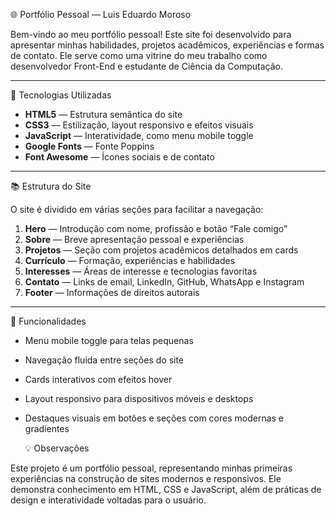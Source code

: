  🌐 Portfólio Pessoal — Luis Eduardo Moroso

Bem-vindo ao meu portfólio pessoal! Este site foi desenvolvido para apresentar minhas habilidades, projetos acadêmicos, experiências e formas de contato. Ele serve como uma vitrine do meu trabalho como desenvolvedor Front-End e estudante de Ciência da Computação.

---
 🚀 Tecnologias Utilizadas

- **HTML5** — Estrutura semântica do site
- **CSS3** — Estilização, layout responsivo e efeitos visuais
- **JavaScript** — Interatividade, como menu mobile toggle
- **Google Fonts** — Fonte Poppins
- **Font Awesome** — Ícones sociais e de contato

---
 📚 Estrutura do Site

O site é dividido em várias seções para facilitar a navegação:

1. **Hero** — Introdução com nome, profissão e botão “Fale comigo”
2. **Sobre** — Breve apresentação pessoal e experiências
3. **Projetos** — Seção com projetos acadêmicos detalhados em cards
4. **Currículo** — Formação, experiências e habilidades
5. **Interesses** — Áreas de interesse e tecnologias favoritas
6. **Contato** — Links de email, LinkedIn, GitHub, WhatsApp e Instagram
7. **Footer** — Informações de direitos autorais

---
 🎯 Funcionalidades

- Menu mobile toggle para telas pequenas
- Navegação fluida entre seções do site
- Cards interativos com efeitos hover
- Layout responsivo para dispositivos móveis e desktops
- Destaques visuais em botões e seções com cores modernas e gradientes

  💡 Observações

Este projeto é um portfólio pessoal, representando minhas primeiras experiências na construção de sites modernos e responsivos. Ele demonstra conhecimento em HTML, CSS e JavaScript, além de práticas de design e interatividade voltadas para o usuário.
